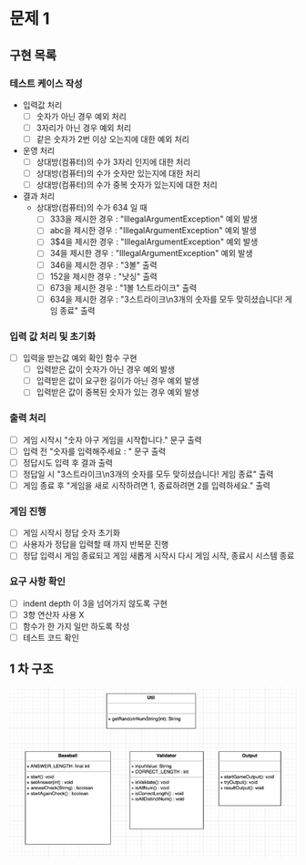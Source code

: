 # 문제 1
## 구현 목록
### 테스트 케이스 작성
* 입력값 처리
  - [ ] 숫자가 아닌 경우 예외 처리 
  - [ ] 3자리가 아닌 경우 예외 처리
  - [ ] 같은 숫자가 2번 이상 오는지에 대한 예외 처리
* 운영 처리
  - [ ]  상대방(컴퓨터)의 수가 3자리 인지에 대한 처리
  - [ ]  상대방(컴퓨터)의 수가 숫자만 있는지에 대한 처리
  - [ ]  상대방(컴퓨터)의 수가 중복 숫자가 있는지에 대한 처리
* 결과 처리
  * 상대방(컴퓨터)의 수가 634 일 때
    - [ ] 333을 제시한 경우 : "IllegalArgumentException" 예외 발생
    - [ ] abc을 제시한 경우 : "IllegalArgumentException" 예외 발생
    - [ ] 3$4을 제시한 경우 : "IllegalArgumentException" 예외 발생
    - [ ] 34을 제시한 경우 : "IllegalArgumentException" 예외 발생
    - [ ] 346을 제시한 경우 : "3볼" 출력
    - [ ] 152을 제시한 경우 : "낫싱" 출력
    - [ ] 673을 제시한 경우 : "1볼 1스트라이크" 출력
    - [ ] 634을 제시한 경우 : "3스트라이크\n3개의 숫자를 모두 맞히셨습니다! 게임 종료" 출력

### 입력 값 처리 및 초기화
- [ ] 입력을 받는값 예외 확인 함수 구현
  - [ ] 입력받은 값이 숫자가 아닌 경우 예외 발생
  - [ ] 입력받은 값이 요구한 길이가 아닌 경우 예외 발생
  - [ ] 입력받은 값이 중복된 숫자가 있는 경우 예외 발생
### 출력 처리
- [ ] 게임 시작시 "숫자 야구 게임을 시작합니다." 문구 출력
- [ ] 입력 전 "숫자를 입력해주세요 : " 문구 출력
- [ ] 정답시도 입력 후 결과 출력
- [ ] 정답일 시  "3스트라이크\n3개의 숫자를 모두 맞히셨습니다! 게임 종료" 출력
- [ ] 게임 종료 후 "게임을 새로 시작하려면 1, 종료하려면 2를 입력하세요." 출력
### 게임 진행
- [ ] 게임 시작시 정답 숫자 초기화
- [ ] 사용자가 정답을 입력할 때 까지 반복문 진행
- [ ] 정답 입력시 게임 종료되고 게임 새롭게 시작시 다시 게임 시작, 종료시 시스템 종료
### 요구 사항 확인
- [ ] indent depth 이 3을 넘어가지 않도록 구현
- [ ] 3항 연산자 사용 X
- [ ] 함수가 한 가지 일만 하도록 작성
- [ ] 테스트 코드 확인

## 1 차 구조
![img.png](img.png)